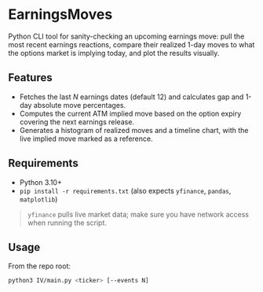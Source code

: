 # EarningsMoves

Python CLI tool for sanity-checking an upcoming earnings move: pull the most recent earnings reactions, compare their realized 1-day moves to what the options market is implying today, and plot the results visually.

## Features
- Fetches the last _N_ earnings dates (default 12) and calculates gap and 1-day absolute move percentages.
- Computes the current ATM implied move based on the option expiry covering the next earnings release.
- Generates a histogram of realized moves and a timeline chart, with the live implied move marked as a reference.

## Requirements
- Python 3.10+
- `pip install -r requirements.txt` (also expects `yfinance`, `pandas`, `matplotlib`)

> `yfinance` pulls live market data; make sure you have network access when running the script.

## Usage
From the repo root:
```bash
python3 IV/main.py <ticker> [--events N]

